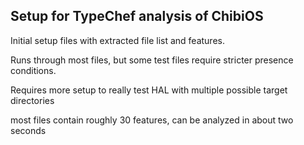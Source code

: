 ## Setup for TypeChef analysis of ChibiOS

Initial setup files with extracted file list and 
features.

Runs through most files, but some test files require stricter
presence conditions.

Requires more setup to really test HAL with multiple possible
target directories

most files contain roughly 30 features, can be analyzed in about two seconds
